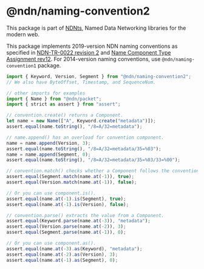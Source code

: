 # @ndn/naming-convention2

This package is part of [NDNts](https://yoursunny.com/p/NDNts/), Named Data Networking libraries for the modern web.

This package implements 2019-version NDN naming conventions as specified in [NDN-TR-0022 revision 2](https://named-data.net/publications/techreports/ndn-tr-22-2-ndn-memo-naming-conventions/) and [Name Component Type Assignment rev12](https://redmine.named-data.net/projects/ndn-tlv/wiki/NameComponentType/12).
For 2014-version naming conventions, use `@ndn/naming-convention1` package.

```ts
import { Keyword, Version, Segment } from "@ndn/naming-convention2";
// We also have ByteOffset, Timestamp, and SequenceNum.

// other imports for examples
import { Name } from "@ndn/packet";
import { strict as assert } from "assert";

// convention.create() returns a Component.
let name = new Name(["A", Keyword.create("metadata")]);
assert.equal(name.toString(), "/8=A/32=metadata");

// name.append() has an overload for convention component.
name = name.append(Version, 3);
assert.equal(name.toString(), "/8=A/32=metadata/35=%03");
name = name.append(Segment, 0);
assert.equal(name.toString(), "/8=A/32=metadata/35=%03/33=%00");

// convention.match() checks whether a Component follows the convention.
assert.equal(Segment.match(name.at(-1)), true);
assert.equal(Version.match(name.at(-1)), false);

// Or you can use component.is().
assert.equal(name.at(-1).is(Segment), true);
assert.equal(name.at(-1).is(Version), false);

// convention.parse() extracts the value from a Component.
assert.equal(Keyword.parse(name.at(-3)), "metadata");
assert.equal(Version.parse(name.at(-2)), 3);
assert.equal(Segment.parse(name.at(-1)), 0);

// Or you can use component.as().
assert.equal(name.at(-3).as(Keyword), "metadata");
assert.equal(name.at(-2).as(Version), 3);
assert.equal(name.at(-1).as(Segment), 0);
```

